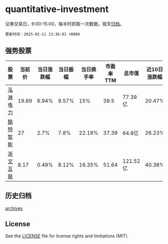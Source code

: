 # quantitative-investment

证券交易日，9:00-15:00，每半时抓取一次数据，按天[归档](archives)。

`更新时间：2025-02-11 13:36:01 +0800`

## 强势股票

|股票|当前价|当日涨跌幅|当日振幅|当日换手率|市盈率TTM|总市值|近10日涨跌幅|
|----|----|----|----|----|----|----|----|
|[泓淋电力](https://xueqiu.com/S/SZ301439)|19.89|6.94%|9.57%|15%|39.5|77.39亿|20.47%|
|[酷特智能](https://xueqiu.com/S/SZ300840)|27|2.7%|7.8%|22.18%|37.39|64.8亿|26.23%|
|[浙文互联](https://xueqiu.com/S/SH600986)|8.17|0.49%|8.12%|16.35%|51.64|121.52亿|40.38%|

## 历史归档

[archives](archives)

## License

See the [LICENSE](LICENSE) file for license rights and limitations (MIT).